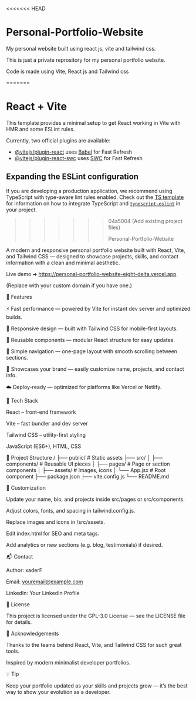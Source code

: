 <<<<<<< HEAD
# Personal-Portfolio-Website
My personal website built using react js, vite and tailwind css.

This is just a private reprository for my personal portfolio website.

Code is made using Vite, React js and Tailwind css

=======
# React + Vite

This template provides a minimal setup to get React working in Vite with HMR and some ESLint rules.

Currently, two official plugins are available:

- [@vitejs/plugin-react](https://github.com/vitejs/vite-plugin-react/blob/main/packages/plugin-react) uses [Babel](https://babeljs.io/) for Fast Refresh
- [@vitejs/plugin-react-swc](https://github.com/vitejs/vite-plugin-react/blob/main/packages/plugin-react-swc) uses [SWC](https://swc.rs/) for Fast Refresh

## Expanding the ESLint configuration

If you are developing a production application, we recommend using TypeScript with type-aware lint rules enabled. Check out the [TS template](https://github.com/vitejs/vite/tree/main/packages/create-vite/template-react-ts) for information on how to integrate TypeScript and [`typescript-eslint`](https://typescript-eslint.io) in your project.
>>>>>>> 04a5004 (Add existing project files)
>>>>>>>
>>>>>>> Personal-Portfolio-Website

A modern and responsive personal portfolio website built with React, Vite, and Tailwind CSS — designed to showcase projects, skills, and contact information with a clean and minimal aesthetic.

Live demo ➜ https://personal-portfolio-website-eight-delta.vercel.app

(Replace with your custom domain if you have one.)

🚀 Features

⚡ Fast performance — powered by Vite for instant dev server and optimized builds.

🎨 Responsive design — built with Tailwind CSS for mobile-first layouts.

🧩 Reusable components — modular React structure for easy updates.

🧭 Simple navigation — one-page layout with smooth scrolling between sections.

💼 Showcases your brand — easily customize name, projects, and contact info.

☁️ Deploy-ready — optimized for platforms like Vercel or Netlify.

🧰 Tech Stack

React – front-end framework

Vite – fast bundler and dev server

Tailwind CSS – utility-first styling

JavaScript (ES6+), HTML, CSS

📁 Project Structure
/
├── public/             # Static assets
├── src/
│   ├── components/     # Reusable UI pieces
│   ├── pages/          # Page or section components
│   ├── assets/         # Images, icons
│   └── App.jsx         # Root component
├── package.json
├── vite.config.js
└── README.md

🎨 Customization

Update your name, bio, and projects inside src/pages or src/components.

Adjust colors, fonts, and spacing in tailwind.config.js.

Replace images and icons in /src/assets.

Edit index.html for SEO and meta tags.

Add analytics or new sections (e.g. blog, testimonials) if desired.

📬 Contact

Author: xaderF

Email: youremail@example.com

LinkedIn: Your LinkedIn Profile

📝 License

This project is licensed under the GPL-3.0 License — see the LICENSE
 file for details.

🎉 Acknowledgements

Thanks to the teams behind React, Vite, and Tailwind CSS for such great tools.

Inspired by modern minimalist developer portfolios.

💡 Tip

Keep your portfolio updated as your skills and projects grow — it’s the best way to show your evolution as a developer.
